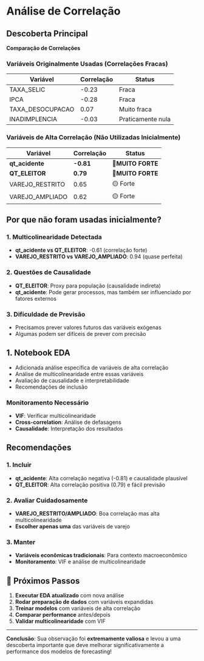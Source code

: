 # Análise de Correlação

## **Descoberta Principal**

**Comparação de Correlações**

### **Variáveis Originalmente Usadas (Correlações Fracas)**

| Variável        | Correlação | Status            |
| ---------------- | ------------ | ----------------- |
| TAXA_SELIC       | -0.23        | Fraca             |
| IPCA             | -0.28        | Fraca             |
| TAXA_DESOCUPACAO | 0.07         | Muito fraca       |
| INADIMPLENCIA    | -0.03        | Praticamente nula |

### **Variáveis de Alta Correlação (Não Utilizadas Inicialmente)**

| Variável             | Correlação    | Status                  |
| --------------------- | --------------- | ----------------------- |
| **qt_acidente** | **-0.81** | 🔴**MUITO FORTE** |
| **QT_ELEITOR**  | **0.79**  | 🔴**MUITO FORTE** |
| VAREJO_RESTRITO       | 0.65            | 🟡 Forte                |
| VAREJO_AMPLIADO       | 0.62            | 🟡 Forte                |

## **Por que não foram usadas inicialmente?**

### 1. **Multicolinearidade Detectada**

- **qt_acidente vs QT_ELEITOR**: -0.61 (correlação forte)
- **VAREJO_RESTRITO vs VAREJO_AMPLIADO**: 0.94 (quase perfeita)

### 2. **Questões de Causalidade**

- **QT_ELEITOR**: Proxy para população (causalidade indireta)
- **qt_acidente**: Pode gerar processos, mas também ser influenciado por fatores externos

### 3. **Dificuldade de Previsão**

- Precisamos prever valores futuros das variáveis exógenas
- Algumas podem ser difíceis de prever com precisão

## **1. Notebook EDA**

- Adicionada análise específica de variáveis de alta correlação
- Análise de multicolinearidade entre essas variáveis
- Avaliação de causalidade e interpretabilidade
- Recomendações de inclusão

### **Monitoramento Necessário**

- **VIF**: Verificar multicolinearidade
- **Cross-correlation**: Análise de defasagens
- **Causalidade**: Interpretação dos resultados

## **Recomendações** 

### **1. Incluir**

- **qt_acidente**: Alta correlação negativa (-0.81) e causalidade plausível
- **QT_ELEITOR**: Alta correlação positiva (0.79) e fácil previsão

### **2. Avaliar Cuidadosamente**

- **VAREJO_RESTRITO/AMPLIADO**: Boa correlação mas alta multicolinearidade
- **Escolher apenas uma** das variáveis de varejo

### **3. Manter**

- **Variáveis econômicas tradicionais**: Para contexto macroeconômico
- **Monitoramento**: VIF e análise de multicolinearidade

## 🔬 **Próximos Passos**

1. **Executar EDA atualizado** com nova análise
2. **Rodar preparação de dados** com variáveis expandidas
3. **Treinar modelos** com variáveis de alta correlação
4. **Comparar performance** antes/depois
5. **Validar multicolinearidade** com VIF

---

**Conclusão**: Sua observação foi **extremamente valiosa** e levou a uma descoberta importante que deve melhorar significativamente a performance dos modelos de forecasting!
